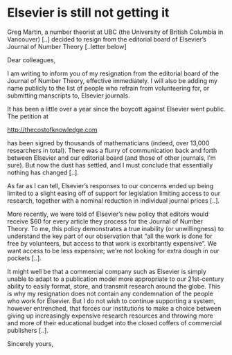 # Elsevier is still not getting it

Greg Martin, a number theorist at UBC (the University of British
Columbia in Vancouver) [..] decided to resign from the editorial board
of Elsevier’s Journal of Number Theory [..letter below]

Dear colleagues,

I am writing to inform you of my resignation from the editorial board
of the Journal of Number Theory, effective immediately. I will also be
adding my name publicly to the list of people who refrain from
volunteering for, or submitting manscripts to, Elsevier journals.

It has been a little over a year since the boycott against Elsevier
went public. The petition at

http://thecostofknowledge.com

has been signed by thousands of mathematicians (indeed, over 13,000
researchers in total). There was a flurry of communication back and
forth between Elsevier and our editorial board (and those of other
journals, I’m sure). But now the dust has settled, and I must conclude
that essentially nothing has changed [..].

As far as I can tell, Elsevier’s responses to our concerns ended up being limited to a slight easing off of support for legislation limiting access to our research, together with a nominal reduction in individual journal prices [..]. 

More recently, we were told of Elsevier’s new policy that editors
would receive $60 for every article they process for the Journal of
Number Theory. To me, this policy demonstrates a true inability (or
unwillingness) to understand the key part of our observation that “all
the work is done for free by volunteers, but access to that work is
exorbitantly expensive”. We want access to be less expensive; we’re
not looking for extra dough in our pockets [..].

It might well be that a commercial company such as Elsevier is simply
unable to adapt to a publication model more appropriate to our
21st-century ability to easily format, store, and transmit research
around the globe. This is why my resignation does not contain any
condemnation of the people who work for Elsevier. But I do not wish to
continue supporting a system, however entrenched, that forces our
institutions to make a choice between giving up increasingly expensive
research resources and throwing more and more of their educational
budget into the closed coffers of commercial publishers [..].

Sincerely yours,










